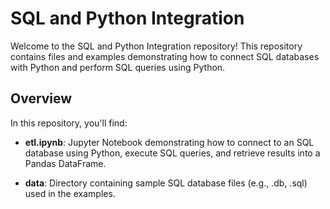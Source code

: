 # SQL and Python Integration

Welcome to the SQL and Python Integration repository! This repository contains files and examples demonstrating how to connect SQL databases with Python and perform SQL queries using Python.

## Overview

In this repository, you'll find:

- **etl.ipynb**: Jupyter Notebook demonstrating how to connect to an SQL database using Python, execute SQL queries, and retrieve results into a Pandas DataFrame.
  
- **data**: Directory containing sample SQL database files (e.g., .db, .sql) used in the examples.

